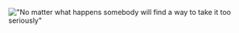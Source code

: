 !["No matter what happens somebody will find a way to take it too seriously"](https://i.imgur.com/R7Yxu1q.jpg)
